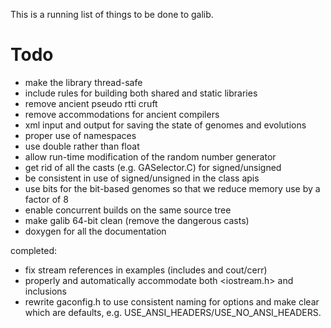 This is a running list of things to be done to galib.

# Todo #

- make the library thread-safe
- include rules for building both shared and static libraries
- remove ancient pseudo rtti cruft
- remove accommodations for ancient compilers
- xml input and output for saving the state of genomes and evolutions
- proper use of namespaces
- use double rather than float
- allow run-time modification of the random number generator
- get rid of all the casts (e.g. GASelector.C) for signed/unsigned
- be consistent in use of signed/unsigned in the class apis
- use bits for the bit-based genomes so that we reduce memory use
    by a factor of 8
- enable concurrent builds on the same source tree
- make galib 64-bit clean (remove the dangerous casts)
- doxygen for all the documentation

completed:

- fix stream references in examples (includes and cout/cerr)
- properly and automatically accommodate both <iostream.h> and
    <iostream> inclusions
- rewrite gaconfig.h to use consistent naming for options and make clear which
    are defaults, e.g. USE_ANSI_HEADERS/USE_NO_ANSI_HEADERS.
